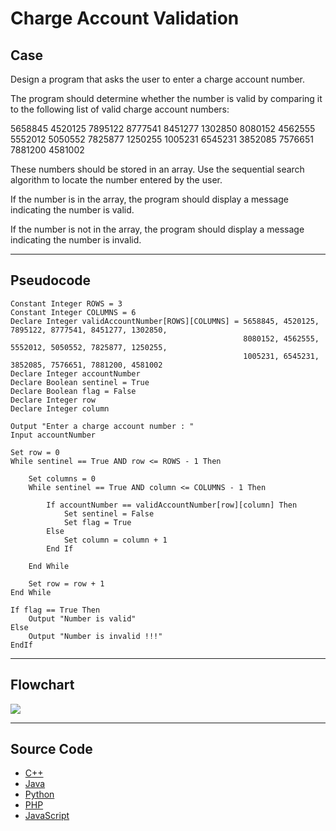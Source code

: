 # Charge Account Validation

## Case

Design a program that asks the user to enter a charge account number.

The program should determine whether the number is valid by comparing it to the following list of valid charge account numbers:

5658845 4520125 7895122 8777541 8451277 1302850
8080152 4562555 5552012 5050552 7825877 1250255
1005231 6545231 3852085 7576651 7881200 4581002

These numbers should be stored in an array. Use the sequential search algorithm to locate the number entered by the user.

If the number is in the array, the program should display a message indicating the number is valid.

If the number is not in the array, the program should display a message indicating the number is invalid.

<hr>

## Pseudocode

```
Constant Integer ROWS = 3
Constant Integer COLUMNS = 6
Declare Integer validAccountNumber[ROWS][COLUMNS] = 5658845, 4520125, 7895122, 8777541, 8451277, 1302850,
                                                    8080152, 4562555, 5552012, 5050552, 7825877, 1250255,
                                                    1005231, 6545231, 3852085, 7576651, 7881200, 4581002
Declare Integer accountNumber
Declare Boolean sentinel = True
Declare Boolean flag = False
Declare Integer row
Declare Integer column

Output "Enter a charge account number : "
Input accountNumber

Set row = 0
While sentinel == True AND row <= ROWS - 1 Then

    Set columns = 0
    While sentinel == True AND column <= COLUMNS - 1 Then

        If accountNumber == validAccountNumber[row][column] Then
            Set sentinel = False
            Set flag = True
        Else
            Set column = column + 1
        End If

    End While

    Set row = row + 1
End While

If flag == True Then
    Output "Number is valid"
Else
    Output "Number is invalid !!!"
EndIf
```

<hr>

## Flowchart

<img src="design/.png"  >

<hr>

## Source Code

- [C++](chargeAccountValidation.cpp)
- [Java](chargeAccountValidation.java)
- [Python](chargeAccountValidation.py)
- [PHP](chargeAccountValidation.php)
- [JavaScript](chargeAccountValidation.js)
